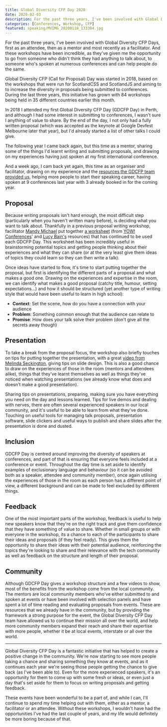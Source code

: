 ```yaml
---
title: Global Diversity CFP Day 2020
date: 2020-02-03
description: For the past three years, I've been involved with Global Diversity CFP Days, first as an attendee, then as a mentor and most recently as a facilitator. And these workshops have been incredible, as they've given me the opportunity to go from someone who didn't think they had anything to talk about, to someone who's spoken at numerous conferences and can help people do the same.
categories: [Conferences, Workshop, CFP]
featured: speaking/MVIMG_20200118_133304.jpg
---
```


For the past three years, I've been involved with Global Diversity CFP Days, first as an attendee, then as a mentor and most recently as a facilitator. And these workshops have been incredible, as they've given me the opportunity to go from someone who didn't think they had anything to talk about, to someone who's spoken at numerous conferences and can help people do the same.

Global Diversity CFP (Call for Proposal) Day was started in 2018, based on the workshops that were run for ScotlandCSS and ScotlandJS and aiming to to increase the diversity in proposals being submitted to conferences. During the last three years, this initiative has grown with 84 workshops being held in 35 different countries earlier this month.

In 2018 I attended my first Global Diversity CFP Day (GDCFP Day) in Perth, and although I had some interest in submitting to conferences, I wasn't sure I anything of value to share. By the end of the day, I not only had a fully written proposal (which was accepted as the keynote at Google Devfest Melbourne later that year), but I'd already started a list of other talks I could give.

The following year I came back again, but this time as a mentor, sharing some of the things I'd learnt writing and submitting proposals, and drawing on my experiences having just spoken at my first international conference.

And a week ago, I cam back yet again, this time as an organiser and facilitator, drawing on my experience and the [resources the GDCFP team provided us](https://www.globaldiversitycfpday.com/schedule), helping more people to start their speaking career, having spoken at 9 conferences last year with 3 already booked in for the coming year.

## Proposal

Because writing proposals isn't hard enough, the most difficult step (particularly when you haven't written many before), is deciding what you want to talk about. Thankfully in a previous proposal writing workshop, facilitator [Mandy Michael](https://twitter.com/Mandy_Kerr) put together [a worksheet](https://www.notion.so/aimhigherwebdesign/Conference-Proposal-Ideas-6e3a124b6e004e81896bc1be6e9c151f) (from [YOW! Conferences](https://artefacts.yowconference.com/WritingProposalsResources.pdf)' and [Lucy Bain's](https://lucybain.com/blog/2016/conference-proposal-ideas/) resources) that has continued to be used each GDCFP Day. This worksheet has been incredibly useful in brainstorming potential topics and getting people thinking about their experiences and what they can share (or at the very least give them ideas of topics they could learn so they can then write a talk).

Once ideas have started to flow, it's time to start putting together the proposal, but first is identifying the different parts of a proposal and what makes a good one. Drawing on the experiences and expertise in the room, we can identify what makes a good proposal (catchy title, humour, setting expectations...) and how it should be structured (yet another type of writing style that would have been useful to learn in high school):

- **Context**: Set the scene, how do you have a connection with your audience
- **Problem**: Something common enough that the audience can relate to
- **Promise**: How does your talk solve their problem (don't give all the secrets away though)

## Presentation

To take a break from the proposal focus, the workshop also briefly touches on tips for putting together the presentation, with a great [video from Melinda Seckington](https://www.youtube.com/watch?v=e5gwEvQah-s&feature=youtu.be), giving tips on slide design. This is also a good chance to draw on the experiences of those in the room (mentors and attendees alike), things that they've learnt themselves as well as things they've noticed when watching presentations (we already know what does and doesn't make a good presentation).

Sharing tips on presentations, preparing, making sure you have everything you need on the day and lessons learned. Tips for live demos and dealing with nerves, there are often several experienced speakers in our local community, and it's useful to be able to learn from what they've done. Touching on useful tools for managing talk proposals, presentation software, slide clickers and useful ways to publish and share slides after the presentation is done and dusted.

## Inclusion

GDCFP Day is centred around improving the diversity of speakers at conferences, and part of that is ensuring that everyone feels included at a conference or event. Throughout the day time is set aside to identify examples of exclusionary language and behaviour (so it can be avoided both as a speaker, attendee and community member), once again utilising the experiences of those in the room as each person has a different point of view, a different background and can be made to feel excluded by different things.

## Feedback

One of the most important parts of the workshop, feedback is useful to help new speakers know that they're on the right track and give them confidence that they have something of value to share. Whether in small groups or with everyone in the workshop, its a chance to each of the participants to share their ideas and proposals (if they feel ready). This gives them the opportunity to share their ideas with their potential audience, reinforcing the topics they're looking to share and their relevance with the tech community as well as feedback on the structure and length of their proposal.

## Community

Although GDCFP Day gives a workshop structure and a few videos to show, most of the benefits from the workshop come from the local community. The mentors are local community members who've either submitted to and spoken at events or have been involved with selection panels and have spent a lot of time reading and evaluating proposals from events. These are resources that we already have in the community, but by providing the framework a strong purpose for the event, the Global Diversity CFP Day team have allowed us to continue their mission all over the world, and help more community members expand their reach and share their expertise with more people, whether it be at local events, interstate or all over the world.

---

Global Diversity CFP Day is a fantastic initiative that has helped to create a positive change in the community. We're now starting to see more people taking a chance and sharing something they know at events, and as it continues each year we're seeing those people getting the chance to give back (as I've been able to). Even for the more experienced speakers, it's an opportunity for them to come up with some fresh or ideas, or even just a day that's set aside for them to focus on writing proposals and getting feedback.

These events have been wonderful to be a part of, and while I can, I'll continue to spend my time helping out with them, either as a mentor, a facilitator or an attendee. Without these workshops, I wouldn't have had the opportunities I've had the last couple of years, and my life would definitely be more boring because of that.
